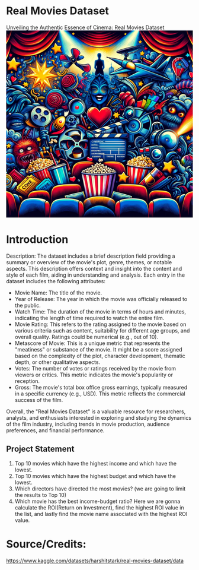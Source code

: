 # Real Movies Dataset
Unveiling the Authentic Essence of Cinema: Real Movies Dataset
![](movieschat.jpg)

# Introduction 
Description: The dataset includes a brief description field providing a summary or overview of the movie's plot, genre, themes, or notable aspects. This description offers context and insight into the content and style of each film, aiding in understanding and analysis.
Each entry in the dataset includes the following attributes:
- Movie Name: The title of the movie.
- Year of Release: The year in which the movie was officially released to the public.
- Watch Time: The duration of the movie in terms of hours and minutes, indicating the length of time required to watch the entire film.
- Movie Rating: This refers to the rating assigned to the movie based on various criteria such as content, suitability for different age groups, and overall quality. Ratings could be numerical (e.g., out of 10).
- Metascore of Movie: This is a unique metric that represents the "meatiness" or substance of the movie. It might be a score assigned based on the complexity of the plot, character development, thematic depth, or other qualitative aspects.
- Votes: The number of votes or ratings received by the movie from viewers or critics. This metric indicates the movie's popularity or reception.
- Gross: The movie's total box office gross earnings, typically measured in a specific currency (e.g., USD). This metric reflects the commercial success of the film.

Overall, the "Real Movies Dataset" is a valuable resource for researchers, analysts, and enthusiasts interested in exploring and studying the dynamics of the film industry, including trends in movie production, audience preferences, and financial performance.

## Project Statement
1. Top 10 movies which have the highest income and which have the lowest.
2. Top 10 movies which have the highest budget and which have the lowest.
3. Which directors have directed the most movies? (we are going to limit the results to Top  10)
4. Which movie has the best income-budget ratio? Here we are gonna calculate the ROI(Return on Investment), find the highest ROI value in the list, and lastly find the movie name associated with the highest ROI value.




# Source/Credits:
https://www.kaggle.com/datasets/harshitstark/real-movies-dataset/data
